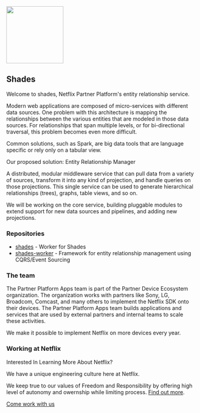 

<img src="http://d24wuq6o951i2g.cloudfront.net/img/events/id/273/2738374/assets/d13.logo.png" width="150">

## Shades

Welcome to shades, Netflix Partner Platform's entity relationship service.

Modern web applications are composed of micro-services with different data sources. One problem with this architecture is mapping the relationships between the various entities that are modeled in those data sources. For relationships that span multiple levels, or for bi-directional traversal, this problem becomes even more difficult.

Common solutions, such as Spark, are big data tools that are language specific or rely only on a tabular view.
 
Our proposed solution: Entity Relationship Manager

A distributed, modular middleware service that can pull data from a variety of sources, transform it into any kind of projection, and handle queries on those projections. This single service can be used to generate hierarchical relationships (trees), graphs, table views, and so on.

We will be working on the core service, building pluggable modules to extend support for new data sources and pipelines, and adding new projections.

### Repositories

* [shades](https://github.com/shades-io/shades) - Worker for Shades
* [shades-worker](https://github.com/shades-io/shades-worker) - Framework for entity relationship management using CQRS/Event Sourcing

### The team

The Partner Platform Apps team is part of the Partner Device Ecosystem organization. The organization works with partners like Sony, LG, Broadcom, Comcast, and many others to implement the Netflix SDK onto their devices. The Partner Platform Apps team builds applications and services that are used by external partners and internal teams to scale these activities.
 
We make it possible to implement Netflix on more devices every year.

### Working at Netflix

Interested In Learning More About Netflix?

We have a unique engineering culture here at Netflix. 
 
We keep true to our values of Freedom and Responsibility by offering high level of autonomy and owernship while limiting process. [Find out more](https://www.slideshare.net/reed2001/culture-1798664).

[Come work with us](https://jobs.netflix.com/jobs/861285)
